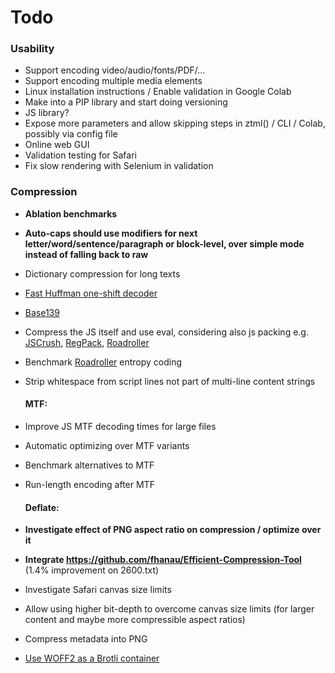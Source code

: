 # Todo

### Usability
- Support encoding video/audio/fonts/PDF/...
- Support encoding multiple media elements
- Linux installation instructions / Enable validation in Google Colab
- Make into a PIP library and start doing versioning
- JS library?
- Expose more parameters and allow skipping steps in ztml() / CLI / Colab, possibly via config file
- Online web GUI
- Validation testing for Safari
- Fix slow rendering with Selenium in validation

### Compression
- **Ablation benchmarks**
- **Auto-caps should use modifiers for next letter/word/sentence/paragraph or block-level, over simple mode instead of falling back to raw**
- Dictionary compression for long texts
- [Fast Huffman one-shift decoder](https://researchgate.net/publication/3159499_On_the_implementation_of_minimum_redundancy_prefix_codes)
- [Base139](https://github.com/kevinAlbs/Base122/issues/3#issuecomment-263787763)
- Compress the JS itself and use eval, considering also js packing e.g. [JSCrush](https://iteral.com/jscrush), [RegPack](https://siorki.github.io/regPack), [Roadroller](https://lifthrasiir.github.io/roadroller)
- Benchmark [Roadroller](https://lifthrasiir.github.io/roadroller) entropy coding
- Strip whitespace from script lines not part of multi-line content strings

  #### MTF:
- Improve JS MTF decoding times for large files
- Automatic optimizing over MTF variants
- Benchmark alternatives to MTF
- Run-length encoding after MTF

  #### Deflate:
- **Investigate effect of PNG aspect ratio on compression / optimize over it**
- **Integrate https://github.com/fhanau/Efficient-Compression-Tool** (1.4% improvement on 2600.txt)
- Investigate Safari canvas size limits
- Allow using higher bit-depth to overcome canvas size limits (for larger content and maybe more compressible aspect ratios)
- Compress metadata into PNG 
- [Use WOFF2 as a Brotli container](https://github.com/lifthrasiir/roadroller/issues/9#issuecomment-905580540)
